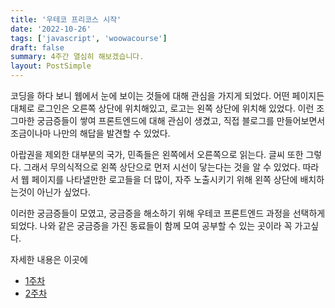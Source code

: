 ```yaml
---
title: '우테코 프리코스 시작'
date: '2022-10-26'
tags: ['javascript', 'woowacourse']
draft: false
summary: 4주간 열심히 해보겠습니다.
layout: PostSimple
---
```


코딩을 하다 보니 웹에서 눈에 보이는 것들에 대해 관심을 가지게 되었다. 어떤 페이지든 대체로 로그인은 오른쪽 상단에 위치해있고, 로고는 왼쪽 상단에 위치해 있었다. 이런 조그마한 궁금증들이 쌓여 프론트엔드에 대해 관심이 생겼고, 직접 블로그를 만들어보면서 조금이나마 나만의 해답을 발견할 수 있었다.

아랍권을 제외한 대부분의 국가, 민족들은 왼쪽에서 오른쪽으로 읽는다. 글씨 또한 그렇다. 그래서 무의식적으로 왼쪽 상단으로 먼저 시선이 닿는다는 것을 알 수 있었다. 따라서 웹 페이지를 나타낼만한 로고들을 더 많이, 자주 노출시키기 위해 왼쪽 상단에 배치하는것이 아닌가 싶었다.

이러한 궁금증들이 모였고, 궁금증을 해소하기 위해 우테코 프론트엔드 과정을 선택하게 되었다. 나와 같은 궁금증을 가진 동료들이 함께 모여 공부할 수 있는 곳이라 꼭 가고싶다.

자세한 내용은 이곳에

- [1주차](https://chanwoong1.github.io/blog/woowacourse/precourse_week1)
- [2주차](https://chanwoong1.github.io/blog/woowacourse/precourse_week2)
